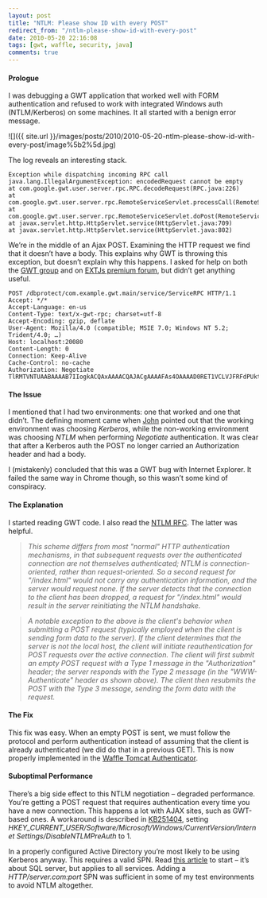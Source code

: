 ```yaml
---
layout: post
title: "NTLM: Please show ID with every POST"
redirect_from: "/ntlm-please-show-id-with-every-post"
date: 2010-05-20 22:16:08
tags: [gwt, waffle, security, java]
comments: true
---
```


#### Prologue

I was debugging a GWT application that worked well with FORM authentication and refused to work with integrated Windows auth (NTLM/Kerberos) on some machines. It all started with a benign error message.

![]({{ site.url }}/images/posts/2010/2010-05-20-ntlm-please-show-id-with-every-post/image%5b2%5d.jpg)

The log reveals an interesting stack.

```
Exception while dispatching incoming RPC call
java.lang.IllegalArgumentException: encodedRequest cannot be empty
at com.google.gwt.user.server.rpc.RPC.decodeRequest(RPC.java:226)
at com.google.gwt.user.server.rpc.RemoteServiceServlet.processCall(RemoteServiceServlet.java:163)
at com.google.gwt.user.server.rpc.RemoteServiceServlet.doPost(RemoteServiceServlet.java:86)
at javax.servlet.http.HttpServlet.service(HttpServlet.java:709)
at javax.servlet.http.HttpServlet.service(HttpServlet.java:802)
```

We’re in the middle of an Ajax POST. Examining the HTTP request we find that it doesn’t have a body. This explains why GWT is throwing this exception, but doesn’t explain why this happens. I asked for help on both the [GWT group](http://groups.google.com/group/google-web-toolkit/browse_thread/thread/6039401ab4221f7c) and on [EXTJs premium forum](http://www.extjs.com/forum/showthread.php?99321-Exception-while-dispatching-incoming-RPC-call), but didn’t get anything useful.

```
POST /dbprotect/com.example.gwt.main/service/ServiceRPC HTTP/1.1
Accept: */*
Accept-Language: en-us
Content-Type: text/x-gwt-rpc; charset=utf-8
Accept-Encoding: gzip, deflate
User-Agent: Mozilla/4.0 (compatible; MSIE 7.0; Windows NT 5.2; Trident/4.0; …)
Host: localhost:20080
Content-Length: 0
Connection: Keep-Alive
Cache-Control: no-cache
Authorization: Negotiate TlRMTVNTUAABAAAAB7IIogkACQAxAAAACQAJACgAAAAFAs4OAAAAD0RET1VCLVJFRFdPUktHUk9VUA==
```

#### The Issue

I mentioned that I had two environments: one that worked and one that didn’t. The defining moment came when [John](http://blog.johnhite.com/) pointed out that the working environment was choosing _Kerberos_, while the non-working environment was choosing _NTLM_ when performing _Negotiate_ authentication. It was clear that after a Kerberos auth the POST no longer carried an Authorization header and had a body.

I (mistakenly) concluded that this was a GWT bug with Internet Explorer. It failed the same way in Chrome though, so this wasn’t some kind of conspiracy.

#### The Explanation

I started reading GWT code. I also read the [NTLM RFC](http://davenport.sourceforge.net/ntlm.html). The latter was helpful.

> _This scheme differs from most "normal" HTTP authentication mechanisms, in that subsequent requests over the authenticated connection are not themselves authenticated; NTLM is connection-oriented, rather than request-oriented. So a second request for "/index.html" would not carry any authentication information, and the server would request none. If the server detects that the connection to the client has been dropped, a request for "/index.html" would result in the server reinitiating the NTLM handshake._

> _A notable exception to the above is the client's behavior when submitting a POST request (typically employed when the client is sending form data to the server). If the client determines that the server is not the local host, the client will initiate reauthentication for POST requests over the active connection. The client will first submit an empty POST request with a Type 1 message in the "Authorization" header; the server responds with the Type 2 message (in the "WWW-Authenticate" header as shown above). The client then resubmits the POST with the Type 3 message, sending the form data with the request._

#### The Fix

This fix was easy. When an empty POST is sent, we must follow the protocol and perform authentication instead of assuming that the client is already authenticated (we did do that in a previous GET). This is now properly implemented in the [Waffle Tomcat Authenticator](https://github.com/dblock/waffle).

#### Suboptimal Performance

There’s a big side effect to this NTLM negotiation – degraded performance. You’re getting a POST request that requires authentication every time you have a new connection. This happens a lot with AJAX sites, such as GWT-based ones. A workaround is described in [KB251404](http://support.microsoft.com/kb/251404), setting _HKEY_CURRENT_USER/Software/Microsoft/Windows/CurrentVersion/Internet Settings/DisableNTLMPreAuth_ to 1.

In a properly configured Active Directory you’re most likely to be using Kerberos anyway. This requires a valid SPN. Read [this article](http://blogs.msdn.com/sql_protocols/archive/2006/12/02/understanding-kerberos-and-ntlm-authentication-in-sql-server-connections.aspx) to start – it’s about SQL server, but applies to all services. Adding a _HTTP/server.com:port_ SPN was sufficient in some of my test environments to avoid NTLM altogether.
